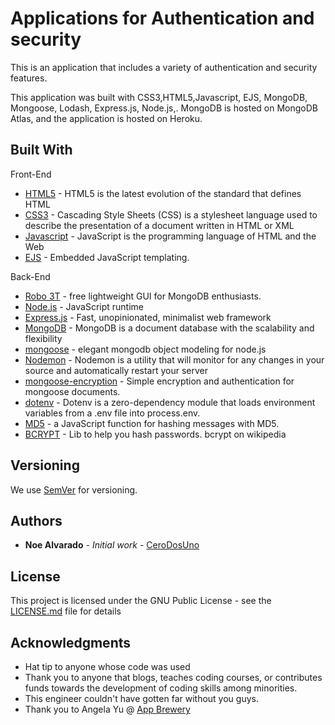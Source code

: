 # Applications for Authentication and security

This is an application that includes a variety of authentication and security features.


This application was built with CSS3,HTML5,Javascript, EJS, MongoDB, Mongoose, Lodash, Express.js, Node.js,.
MongoDB is hosted on MongoDB Atlas, and the application is hosted on Heroku.


## Built With
Front-End
* [HTML5](https://developer.mozilla.org/en-US/docs/Web/Guide/HTML/HTML5) - HTML5 is the latest evolution of the standard that defines HTML
* [CSS3](https://developer.mozilla.org/en-US/docs/Web/CSS) - Cascading Style Sheets (CSS) is a stylesheet language used to describe the presentation of a document written in HTML or XML
* [Javascript](https://www.javascript.com/) - JavaScript is the programming language of HTML and the Web
* [EJS](https://ejs.co/) - Embedded JavaScript templating.


Back-End
* [Robo 3T](https://robomongo.org) - free lightweight GUI for MongoDB enthusiasts.
* [Node.js](https://nodejs.org/en/) - JavaScript runtime
* [Express.js](https://expressjs.com/) - Fast, unopinionated, minimalist web framework
* [MongoDB](https://www.mongodb.com/) - MongoDB is a document database with the scalability and flexibility
* [mongoose](https://mongoosejs.com/) - elegant mongodb object modeling for node.js
* [Nodemon](https://nodemon.io/) - Nodemon is a utility that will monitor for any changes in your source and automatically restart your server
* [mongoose-encryption](https://www.npmjs.com/package/mongoose-encryption) - Simple encryption and authentication for mongoose documents.
* [dotenv](https://www.npmjs.com/package/dotenv) - Dotenv is a zero-dependency module that loads environment variables from a .env file into process.env.
* [MD5](https://www.npmjs.com/package/md5) - a JavaScript function for hashing messages with MD5.
* [BCRYPT](https://www.npmjs.com/package/bcrypt) - Lib to help you hash passwords. bcrypt on wikipedia



## Versioning

We use [SemVer](http://semver.org/) for versioning.

## Authors

* **Noe Alvarado** - *Initial work* - [CeroDosUno](https://github.com/CeroDosUno)

## License

This project is licensed under the GNU Public License - see the [LICENSE.md](LICENSE.md) file for details

## Acknowledgments

* Hat tip to anyone whose code was used
* Thank you to anyone that blogs, teaches coding courses, or contributes funds towards the development of coding skills among minorities.
* This engineer couldn't have gotten far without you guys.
* Thank you to Angela Yu @ [App Brewery](https://www.udemy.com/the-complete-web-development-bootcamp/)
